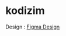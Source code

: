# kodizim

Design : [Figma Design](https://www.figma.com/file/UnoGz3Yqm7gRbIFe60uu9B/Kodizim.com?node-id=746%3A18)
